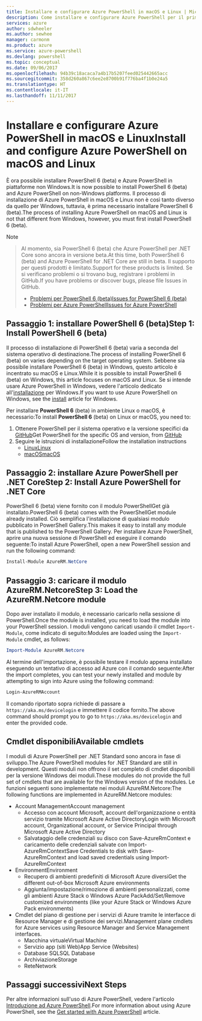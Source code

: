 ```yaml
---
title: Installare e configurare Azure PowerShell in macOS e Linux | Microsoft Docs
description: Come installare e configurare Azure PowerShell per il primo uso in macOS e Linux.
services: azure
author: sdwheeler
ms.author: sewhee
manager: carmonm
ms.product: azure
ms.service: azure-powershell
ms.devlang: powershell
ms.topic: conceptual
ms.date: 09/06/2017
ms.openlocfilehash: 94b39c18acaca7a4b17b5207feed025442665acc
ms.sourcegitcommit: 358d260a867c6ee2e8700b91f776ba4f1b0e24a5
ms.translationtype: HT
ms.contentlocale: it-IT
ms.lasthandoff: 11/11/2017
---
```

# <a name="install-and-configure-azure-powershell-on-macos-and-linux"></a><span data-ttu-id="73124-103">Installare e configurare Azure PowerShell in macOS e Linux</span><span class="sxs-lookup"><span data-stu-id="73124-103">Install and configure Azure PowerShell on macOS and Linux</span></span>

<span data-ttu-id="73124-104">È ora possibile installare PowerShell 6 (beta) e Azure PowerShell in piattaforme non Windows.</span><span class="sxs-lookup"><span data-stu-id="73124-104">It is now possible to install PowerShell 6 (beta) and Azure PowerShell on non-Windows platforms.</span></span>
<span data-ttu-id="73124-105">Il processo di installazione di Azure PowerShell in macOS e Linux non è così tanto diverso da quello per Windows, tuttavia, è prima necessario installare PowerShell 6 (beta).</span><span class="sxs-lookup"><span data-stu-id="73124-105">The process of installing Azure PowerShell on macOS and Linux is not that different from Windows, however, you must first install PowerShell 6 (beta).</span></span>

> [!NOTE]

> <span data-ttu-id="73124-106">Al momento, sia PowerShell 6 (beta) che Azure PowerShell per .NET Core sono ancora in versione beta.</span><span class="sxs-lookup"><span data-stu-id="73124-106">At this time, both PowerShell 6 (beta) and Azure PowerShell for .NET Core are still in beta.</span></span>
> <span data-ttu-id="73124-107">Il supporto per questi prodotti è limitato.</span><span class="sxs-lookup"><span data-stu-id="73124-107">Support for these products is limited.</span></span> <span data-ttu-id="73124-108">Se si verificano problemi o si trovano bug, registrare i problemi in GitHub.</span><span class="sxs-lookup"><span data-stu-id="73124-108">If you have problems or discover bugs, please file Issues in GitHub.</span></span>
>
> * [<span data-ttu-id="73124-109">Problemi per PowerShell 6 (beta)</span><span class="sxs-lookup"><span data-stu-id="73124-109">Issues for PowerShell 6 (beta)</span></span>](https://github.com/PowerShell/PowerShell/issues)
> * [<span data-ttu-id="73124-110">Problemi per Azure PowerShell</span><span class="sxs-lookup"><span data-stu-id="73124-110">Issues for Azure PowerShell</span></span>](https://github.com/azure/azure-docs-powershell/issues)

## <a name="step-1-install-powershell-6-beta"></a><span data-ttu-id="73124-111">Passaggio 1: installare PowerShell 6 (beta)</span><span class="sxs-lookup"><span data-stu-id="73124-111">Step 1: Install PowerShell 6 (beta)</span></span>

<span data-ttu-id="73124-112">Il processo di installazione di PowerShell 6 (beta) varia a seconda del sistema operativo di destinazione.</span><span class="sxs-lookup"><span data-stu-id="73124-112">The process of installing PowerShell 6 (beta) on varies depending on the target operating system.</span></span>
<span data-ttu-id="73124-113">Sebbene sia possibile installare PowerShell 6 (beta) in Windows, questo articolo è incentrato su macOS e Linux.</span><span class="sxs-lookup"><span data-stu-id="73124-113">While it is possible to install PowerShell 6 (beta) on Windows, this article focuses on macOS and Linux.</span></span> <span data-ttu-id="73124-114">Se si intende usare Azure PowerShell in Windows, vedere l'articolo dedicato all'[installazione](./install-azurerm-ps.md) per Windows.</span><span class="sxs-lookup"><span data-stu-id="73124-114">If you want to use Azure PowerShell on Windows, see the [install](./install-azurerm-ps.md) article for Windows.</span></span>

<span data-ttu-id="73124-115">Per installare **PowerShell 6** (beta) in ambiente Linux o macOS, è necessario:</span><span class="sxs-lookup"><span data-stu-id="73124-115">To install **PowerShell 6** (beta) on Linux or macOS, you need to:</span></span>

1. <span data-ttu-id="73124-116">Ottenere PowerShell per il sistema operativo e la versione specifici da [GitHub](https://github.com/powershell/powershell#get-powershell)</span><span class="sxs-lookup"><span data-stu-id="73124-116">Get PowerShell for the specific OS and version, from [GitHub](https://github.com/powershell/powershell#get-powershell)</span></span>
2. <span data-ttu-id="73124-117">Seguire le istruzioni di installazione</span><span class="sxs-lookup"><span data-stu-id="73124-117">Follow the installation instructions</span></span>
   - [<span data-ttu-id="73124-118">Linux</span><span class="sxs-lookup"><span data-stu-id="73124-118">Linux</span></span>](https://github.com/PowerShell/PowerShell/blob/master/docs/installation/linux.md)
   - [<span data-ttu-id="73124-119">macOS</span><span class="sxs-lookup"><span data-stu-id="73124-119">macOS</span></span>](https://github.com/PowerShell/PowerShell/blob/master/docs/installation/linux.md#macos-1012)

## <a name="step-2-install-azure-powershell-for-net-core"></a><span data-ttu-id="73124-120">Passaggio 2: installare Azure PowerShell per .NET Core</span><span class="sxs-lookup"><span data-stu-id="73124-120">Step 2: Install Azure PowerShell for .NET Core</span></span>

<span data-ttu-id="73124-121">PowerShell 6 (beta) viene fornito con il modulo PowerShellGet già installato.</span><span class="sxs-lookup"><span data-stu-id="73124-121">PowerShell 6 (beta) comes with the PowerShellGet module already installed.</span></span> <span data-ttu-id="73124-122">Ciò semplifica l'installazione di qualsiasi modulo pubblicato in PowerShell Gallery.</span><span class="sxs-lookup"><span data-stu-id="73124-122">This makes it easy to install any module that is published to the PowerShell Gallery.</span></span> <span data-ttu-id="73124-123">Per installare Azure PowerShell, aprire una nuova sessione di PowerShell ed eseguire il comando seguente:</span><span class="sxs-lookup"><span data-stu-id="73124-123">To install Azure PowerShell, open a new PowerShell session and run the following command:</span></span>

```powershell
Install-Module AzureRM.NetCore
```

## <a name="step-3-load-the-azurermnetcore-module"></a><span data-ttu-id="73124-124">Passaggio 3: caricare il modulo AzureRM.Netcore</span><span class="sxs-lookup"><span data-stu-id="73124-124">Step 3: Load the AzureRM.Netcore module</span></span>

<span data-ttu-id="73124-125">Dopo aver installato il modulo, è necessario caricarlo nella sessione di PowerShell.</span><span class="sxs-lookup"><span data-stu-id="73124-125">Once the module is installed, you need to load the module into your PowerShell session.</span></span> <span data-ttu-id="73124-126">I moduli vengono caricati usando il cmdlet `Import-Module`, come indicato di seguito:</span><span class="sxs-lookup"><span data-stu-id="73124-126">Modules are loaded using the `Import-Module` cmdlet, as follows:</span></span>

```powershell
Import-Module AzureRM.Netcore
```

<span data-ttu-id="73124-127">Al termine dell'importazione, è possibile testare il modulo appena installato eseguendo un tentativo di accesso ad Azure con il comando seguente:</span><span class="sxs-lookup"><span data-stu-id="73124-127">After the import completes, you can test your newly installed and module by attempting to sign into Azure using the following command:</span></span>

```powershell
Login-AzureRMAccount
```

<span data-ttu-id="73124-128">Il comando riportato sopra richiede di passare a `https://aka.ms/devicelogin` e immettere il codice fornito.</span><span class="sxs-lookup"><span data-stu-id="73124-128">The above command should prompt you to go to `https://aka.ms/devicelogin` and enter the provided code.</span></span>

## <a name="available-cmdlets"></a><span data-ttu-id="73124-129">Cmdlet disponibili</span><span class="sxs-lookup"><span data-stu-id="73124-129">Available cmdlets</span></span>

<span data-ttu-id="73124-130">I moduli di Azure PowerShell per .NET Standard sono ancora in fase di sviluppo.</span><span class="sxs-lookup"><span data-stu-id="73124-130">The Azure PowerShell modules for .NET Standard are still in development.</span></span> <span data-ttu-id="73124-131">Questi moduli non offrono il set completo di cmdlet disponibili per la versione Windows dei moduli.</span><span class="sxs-lookup"><span data-stu-id="73124-131">These modules do not provide the full set of cmdlets that are available for the Windows version of the modules.</span></span> <span data-ttu-id="73124-132">Le funzioni seguenti sono implementate nei moduli AzureRM.Netcore:</span><span class="sxs-lookup"><span data-stu-id="73124-132">The following functions are implemented in AzureRM.Netcore modules:</span></span>

* <span data-ttu-id="73124-133">Account Management</span><span class="sxs-lookup"><span data-stu-id="73124-133">Account management</span></span>
  - <span data-ttu-id="73124-134">Accesso con account Microsoft, account dell'organizzazione o entità servizio tramite Microsoft Azure Active Directory</span><span class="sxs-lookup"><span data-stu-id="73124-134">Login with Microsoft account, Organizational account, or Service Principal through Microsoft Azure Active Directory</span></span>
  - <span data-ttu-id="73124-135">Salvataggio delle credenziali su disco con Save-AzureRmContext e caricamento delle credenziali salvate con Import-AzureRmContext</span><span class="sxs-lookup"><span data-stu-id="73124-135">Save Credentials to disk with Save-AzureRmContext and load saved credentials using Import-AzureRmContext</span></span>
* <span data-ttu-id="73124-136">Environment</span><span class="sxs-lookup"><span data-stu-id="73124-136">Environment</span></span>
  - <span data-ttu-id="73124-137">Recupero di ambienti predefiniti di Microsoft Azure diversi</span><span class="sxs-lookup"><span data-stu-id="73124-137">Get the different out-of-box Microsoft Azure environments</span></span>
  - <span data-ttu-id="73124-138">Aggiunta/impostazione/rimozione di ambienti personalizzati, come gli ambienti Azure Stack o Windows Azure Pack</span><span class="sxs-lookup"><span data-stu-id="73124-138">Add/Set/Remove customized environments (like your Azure Stack or Windows Azure Pack environments)</span></span>
* <span data-ttu-id="73124-139">Cmdlet del piano di gestione per i servizi di Azure tramite le interfacce di Resource Manager e di gestione dei servizi.</span><span class="sxs-lookup"><span data-stu-id="73124-139">Management plane cmdlets for Azure services using Resource Manager and Service Management interfaces.</span></span>
  - <span data-ttu-id="73124-140">Macchina virtuale</span><span class="sxs-lookup"><span data-stu-id="73124-140">Virtual Machine</span></span>
  - <span data-ttu-id="73124-141">Servizio app (siti Web)</span><span class="sxs-lookup"><span data-stu-id="73124-141">App Service (Websites)</span></span>
  - <span data-ttu-id="73124-142">Database SQL</span><span class="sxs-lookup"><span data-stu-id="73124-142">SQL Database</span></span>
  - <span data-ttu-id="73124-143">Archiviazione</span><span class="sxs-lookup"><span data-stu-id="73124-143">Storage</span></span>
  - <span data-ttu-id="73124-144">Rete</span><span class="sxs-lookup"><span data-stu-id="73124-144">Network</span></span>

## <a name="next-steps"></a><span data-ttu-id="73124-145">Passaggi successivi</span><span class="sxs-lookup"><span data-stu-id="73124-145">Next Steps</span></span>

<span data-ttu-id="73124-146">Per altre informazioni sull'uso di Azure PowerShell, vedere l'articolo [Introduzione ad Azure PowerShell](get-started-azureps.md).</span><span class="sxs-lookup"><span data-stu-id="73124-146">For more information about using Azure PowerShell, see the [Get started with Azure PowerShell](get-started-azureps.md) article.</span></span>
